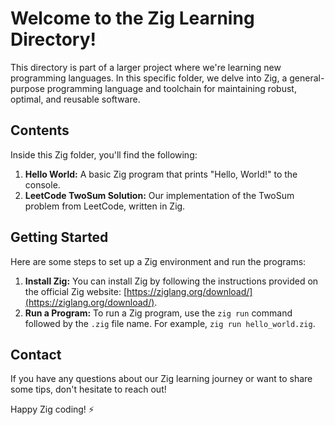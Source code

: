 # Welcome to the Zig Learning Directory!

This directory is part of a larger project where we're learning new programming languages. In this specific folder, we delve into Zig, a general-purpose programming language and toolchain for maintaining robust, optimal, and reusable software.

## Contents

Inside this Zig folder, you'll find the following:

1. **Hello World:** A basic Zig program that prints "Hello, World!" to the console.
2. **LeetCode TwoSum Solution:** Our implementation of the TwoSum problem from LeetCode, written in Zig.

## Getting Started

Here are some steps to set up a Zig environment and run the programs:

1. **Install Zig:** You can install Zig by following the instructions provided on the official Zig website: [https://ziglang.org/download/](https://ziglang.org/download/).
2. **Run a Program:** To run a Zig program, use the `zig run` command followed by the `.zig` file name. For example, `zig run hello_world.zig`.

## Contact

If you have any questions about our Zig learning journey or want to share some tips, don't hesitate to reach out!

Happy Zig coding! ⚡

